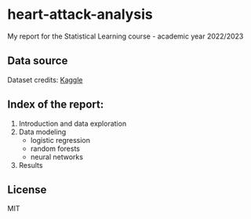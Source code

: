 # heart-attack-analysis

My report for the Statistical Learning course - academic year 2022/2023

## Data source

Dataset credits: [Kaggle](https://www.kaggle.com/datasets/nareshbhat/health-care-data-set-on-heart-attack-possibility)

## Index of the report:

1. Introduction and data exploration
2. Data modeling
   - logistic regression
   - random forests
   - neural networks
3. Results

## License

MIT
